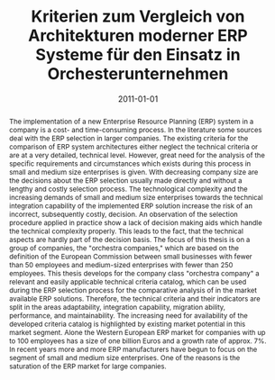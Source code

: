---
abstract: The implementation of a new Enterprise Resource Planning (ERP) system in
  a company is a cost- and time-consuming process. In the literature some sources
  deal with the ERP selection in larger companies. The existing criteria for the comparison
  of ERP system architectures either neglect the technical criteria or are at a very
  detailed, technical level. However, great need for the analysis of the specific
  requirements and circumstances which exists during this process in small and medium
  size enterprises is given. With decreasing company size are the decisions about
  the ERP selection usually made directly and without a lengthy and costly selection
  process. The technological complexity and the increasing demands of small and medium
  size enterprises towards the technical integration capability of the implemented
  ERP solution increase the risk of an incorrect, subsequently costly, decision. An
  observation of the selection procedure applied in practice show a lack of decision
  making aids which handle the technical complexity properly. This leads to the fact,
  that the technical aspects are hardly part of the decision basis. The focus of this
  thesis is on a group of companies, the "orchestra companies," which are based on
  the definition of the European Commission between small businesses with fewer than
  50 employees and medium-sized enterprises with fewer than 250 employees. This thesis
  develops for the company class "orchestra company" a relevant and easily applicable
  technical criteria catalog, which can be used during the ERP selection process for
  the comparative analysis of in the market available ERP solutions. Therefore, the
  technical criteria and their indicators are split in the areas adaptability, integration
  capability, migration ability, performance, and maintainability. The increasing
  need for availability of the developed criteria catalog is highlighted by existing
  market potential in this market segment. Alone the Western European ERP market for
  companies with up to 100 employees has a size of one billion Euros and a growth
  rate of approx. 7%. In recent years more and more ERP manufacturers have begun to
  focus on the segment of small and medium size enterprises. One of the reasons is
  the saturation of the ERP market for large companies.
authors:
- Michael Gall
date: '2011-01-01'
featured: false
publication_types:
- '7'
publishDate: '2011-01-01'
title: Kriterien zum Vergleich von Architekturen moderner ERP Systeme für den Einsatz
  in Orchesterunternehmen
url_pdf: ''
---